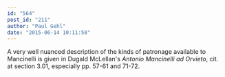 ```yaml
---
id: "564"
post_id: "211"
author: "Paul Gehl"
date: "2015-06-14 10:11:58"
---
```

A very well nuanced description of the kinds of patronage available to Mancinelli is given in Dugald McLellan's <em>Antonio Mancinelli ad Orvieto</em>, cit. at section 3.01, especially pp. 57-61 and 71-72.

